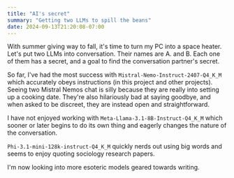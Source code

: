 ```yaml
---
title: "AI's secret"
summary: "Getting two LLMs to spill the beans"
date: 2024-09-13T21:20:08-07:00
---
```


With summer giving way to fall, it's time to turn my PC into a space heater. Let's put two LLMs into conversation. Their names are A. and B. Each one of them has a secret, and a goal to find the conversation partner's secret. 

So far, I've had the most success with `Mistral-Nemo-Instruct-2407-Q4_K_M` which accurately obeys instructions (in this project and other projects). Seeing two Mistral Nemos chat is silly because they are really into setting up a cooking date. They're also hilariously bad at saying goodbye, and when asked to be discreet, they are instead open and straightforward.

I have not enjoyed working with `Meta-Llama-3.1-8B-Instruct-Q4_K_M` which sooner or later begins to do its own thing and eagerly changes the nature of the conversation.

`Phi-3.1-mini-128k-instruct-Q4_K_M` quickly nerds out using big words and seems to enjoy quoting sociology research papers.

I'm now looking into more esoteric models geared towards writing.
